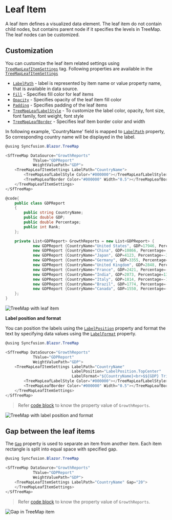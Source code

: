 # Leaf Item

A leaf item defines a visualized data element. The leaf item do not contain child nodes, but contains parent node if it specifies the levels in TreeMap. The leaf nodes can be customized.

## Customization

You can customize the leaf item related settings using [`TreeMapLeafItemSettings`](https://help.syncfusion.com/cr/aspnetcore-blazor/Syncfusion.Blazor.TreeMap.TreeMapLeafItemSettings.html) tag. Following properties are available in the [`TreeMapLeafItemSettings`](https://help.syncfusion.com/cr/aspnetcore-blazor/Syncfusion.Blazor.TreeMap.TreeMapLeafItemSettings.html)
* [`LabelPath`](https://help.syncfusion.com/cr/blazor/Syncfusion.Blazor.TreeMap.TreeMapLeafItemSettings.html) - label is represented by item name or value property name, that is available in data source.
* [`Fill`](https://help.syncfusion.com/cr/blazor/Syncfusion.Blazor.TreeMap.TreeMapLeafItemSettings.html) - Specifies fill color for leaf items
* [`Opacity`](https://help.syncfusion.com/cr/blazor/Syncfusion.Blazor.TreeMap.TreeMapLeafItemSettings.html) - Specifies opacity of the leaf item fill color
* [`Padding`](https://help.syncfusion.com/cr/blazor/Syncfusion.Blazor.TreeMap.TreeMapLeafItemSettings.html) - Specifies padding of the leaf items
* [`TreeMapLeafLabelStyle`](https://help.syncfusion.com/cr/aspnetcore-blazor/Syncfusion.Blazor.TreeMap.TreeMapLeafLabelStyle.html) - To customize the label color, opacity, font size, font family, font weight, font style
* [`TreeMapLeafBorder`](https://help.syncfusion.com/cr/aspnetcore-blazor/Syncfusion.Blazor.TreeMap.TreeMapLeafBorder.html) - Specifies leaf item border color and width

In following example, 'CountryName' field is mapped to [`LabelPath`](https://help.syncfusion.com/cr/blazor/Syncfusion.Blazor.TreeMap.TreeMapLeafItemSettings.html) property, So corresponding country name will be displayed in the label.

```csharp
@using Syncfusion.Blazor.TreeMap

<SfTreeMap DataSource="GrowthReports"
            TValue="GDPReport"
            WeightValuePath="GDP">
    <TreeMapLeafItemSettings LabelPath="CountryName">
        <TreeMapLeafLabelStyle Color="#000000"></TreeMapLeafLabelStyle>
        <TreeMapLeafBorder Color="#000000" Width="0.5"></TreeMapLeafBorder>
    </TreeMapLeafItemSettings>
</SfTreeMap>

@code{
    public class GDPReport
    {
        public string CountryName;
        public double GDP;
        public double Percentage;
        public int Rank;
    };

    private List<GDPReport> GrowthReports = new List<GDPReport> {
            new GDPReport {CountryName="United States", GDP=17946, Percentage=11.08, Rank=1},
            new GDPReport {CountryName="China", GDP=10866, Percentage= 28.42, Rank=2},
            new GDPReport {CountryName="Japan", GDP=4123, Percentage=-30.78, Rank=3},
            new GDPReport {CountryName="Germany", GDP=3355, Percentage=-5.19, Rank=4},
            new GDPReport {CountryName="United Kingdom", GDP=2848, Percentage=8.28, Rank=5},
            new GDPReport {CountryName="France", GDP=2421, Percentage=-9.69, Rank=6},
            new GDPReport {CountryName="India", GDP=2073, Percentage=13.65, Rank=7},
            new GDPReport {CountryName="Italy", GDP=1814, Percentage=-12.45, Rank=8},
            new GDPReport {CountryName="Brazil", GDP=1774, Percentage=-27.88, Rank=9},
            new GDPReport {CountryName="Canada", GDP=1550, Percentage=-15.02, Rank=10}
    };
}
```

![TreeMap with leaf item](images/LeafItem/LeafLabel.png)

<!-- markdownlint-disable MD036 -->

**Label position and format**

You can position the labels using the [`LabelPosition`](https://help.syncfusion.com/cr/aspnetcore-blazor/Syncfusion.Blazor.TreeMap.LabelPosition.html) property and format the text by specifying data values using the [`LabelFormat`](https://help.syncfusion.com/cr/blazor/Syncfusion.Blazor.TreeMap.TreeMapLeafItemSettings.html#Syncfusion_Blazor_TreeMap_TreeMapLeafItemSettings_LabelFormat) property.

```csharp
@using Syncfusion.Blazor.TreeMap

<SfTreeMap DataSource="GrowthReports"
            TValue="GDPReport"
            WeightValuePath="GDP">
    <TreeMapLeafItemSettings LabelPath="CountryName"
                             LabelPosition="LabelPosition.TopCenter"
                             LabelFormat="${CountryName}<br>$${GDP} Trillion<br>(${Percentage} %)">
        <TreeMapLeafLabelStyle Color="#000000"></TreeMapLeafLabelStyle>
        <TreeMapLeafBorder Color="#000000" Width="0.5"></TreeMapLeafBorder>
    </TreeMapLeafItemSettings>
</SfTreeMap>
```

> Refer [code block](#customization) to know the property value of `GrowthReports`.

![TreeMap with label position and format](images/LeafItem/LabelFormat.png)

## Gap between the leaf items

The [`Gap`](https://help.syncfusion.com/cr/blazor/Syncfusion.Blazor.TreeMap.TreeMapLeafItemSettings.html#Syncfusion_Blazor_TreeMap_TreeMapLeafItemSettings_Gap) property is used to separate an item from another item. Each item rectangle is split into equal space with specified gap.

```csharp
@using Syncfusion.Blazor.TreeMap

<SfTreeMap DataSource="GrowthReports"
            TValue="GDPReport"
            WeightValuePath="GDP">
    <TreeMapLeafItemSettings LabelPath="CountryName" Gap="20">
    </TreeMapLeafItemSettings>
</SfTreeMap>
```

> Refer [code block](#customization) to know the property value of `GrowthReports`.

![Gap in TreeMap item](images/LeafItem/itemgap.png)
